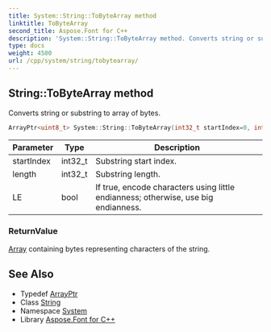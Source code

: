 ```yaml
---
title: System::String::ToByteArray method
linktitle: ToByteArray
second_title: Aspose.Font for C++
description: 'System::String::ToByteArray method. Converts string or substring to array of bytes in C++.'
type: docs
weight: 4500
url: /cpp/system/string/tobytearray/
---
```

## String::ToByteArray method


Converts string or substring to array of bytes.

```cpp
ArrayPtr<uint8_t> System::String::ToByteArray(int32_t startIndex=0, int32_t length=INT32_MAX, bool LE=true) const
```


| Parameter | Type | Description |
| --- | --- | --- |
| startIndex | int32_t | Substring start index. |
| length | int32_t | Substring length. |
| LE | bool | If true, encode characters using little endianness; otherwise, use big endianness. |

### ReturnValue

[Array](../../array/) containing bytes representing characters of the string.

## See Also

* Typedef [ArrayPtr](../../arrayptr/)
* Class [String](../)
* Namespace [System](../../)
* Library [Aspose.Font for C++](../../../)
